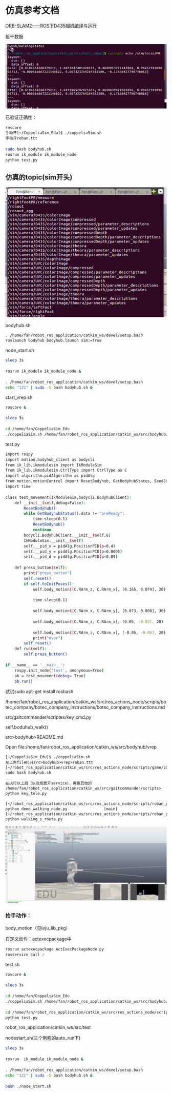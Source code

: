 # 仿真参考文档

[ORB-SLAM2----ROS下D435相机编译与运行](https://www.zhihu.com/tardis/sogou/art/393484249)

躯干数据

![img](../pics/PR.png)



已验证正确性：

```Bash
roscore
手动开[~/CoppeliaSim_Edu]$ ./coppeliaSim.sh 
手动开roban.ttt

sudo bash bodyhub.sh
rosrun ik_module ik_module_node
python test.py
```

## 仿真的topic(sim开头)

![img](../pics/topic.png)

bodyhub.sh

```Bash
. /home/fan/robot_ros_application/catkin_ws/devel/setup.bash
roslaunch bodyhub bodyhub.launch sim:=True
```

node_start.sh

```Bash
sleep 3s

rosrun ik_module ik_module_node &

. /home/fan/robot_ros_application/catkin_ws/devel/setup.bash
echo "121" | sudo -S bash bodyhub.sh &
```

start_vrep.sh

```Bash
roscore &

sleep 3s

cd /home/fan/CoppeliaSim_Edu
./coppeliaSim.sh /home/fan/robot_ros_application/catkin_ws/src/bodyhub/vrep/Roban.ttt
```

test.py

```Bash
import rospy
import motion.bodyhub_client as bodycli
from ik_lib.ikmodulesim import IkModuleSim
from ik_lib.ikmodulesim.CtrlType import CtrlType as C
import algorithm.pidAlgorithm as pidAlg
from motion.motionControl import ResetBodyhub, GetBodyhubStatus, SendJointCommand
import time

class test_movement(IkModuleSim,bodycli.BodyhubClient):
    def __init__(self,debug=False):
        ResetBodyhub()
        while GetBodyhubStatus().data != "preReady":
            time.sleep(0.1)
            ResetBodyhub()
            continue
        bodycli.BodyhubClient.__init__(self,6)
        IkModuleSim.__init__(self)
        self.__pid_x = pidAlg.PositionPID(p=0.4)
        self.__pid_y = pidAlg.PositionPID(p=0.0005)
        self.__pid_d = pidAlg.PositionPID(p=0.09)

    def press_button(self):
        print("press_button")
        self.reset()
        if self.toInitPoses():
            self.body_motion([C.RArm_z, C.RArm_x], [0.165, 0.074], 20) 

            time.sleep(0.1)
            
            self.body_motion([C.RArm_x, C.RArm_y], [0.073, 0.008], 30)
            
            self.body_motion([C.RArm_z, C.RArm_x], [0.05, -0.02], 20)  
            
            self.body_motion([C.RArm_z, C.RArm_x], [-0.05, -0.05], 20)
            print("over")
        self.reset()
    def run(self):
        self.press_button()

if __name__ == '__main__':
    rospy.init_node('test', anonymous=True)
    pb = test_movement(debug= True)
    pb.run()
```

试试sudo apt-get install rosbash

/home/fan/robot_ros_application/catkin_ws/src/ros_actions_node/scripts/botec_company/botec_company_instructions/botec_company_instructions.md

src/gaitcommander/scriptes/key_cmd.py

self.boduhub_walk()

src>bodyhub>README.md

Open file:/home/fan/robot_ros_application/catkin_ws/src/bodyhub/vrep

```Plain
[~/CoppeliaSim_Edu]$ ./coppeliaSim.sh 
左上角file打开src>bodyhub>vrep>roban.ttt
[~/robot_ros_application/catkin_ws/src/ros_actions_node/scripts/game/2022/normal_sim_game/ai_innovative_roban_sim/scripts/auto_run]$ sudo bash bodyhub.sh

在执行以上后（以及后面开service），再跑其他的
/home/fan/robot_ros_application/catkin_ws/src/gaitcommander/scripts> python key_tele.py

[~/robot_ros_application/catkin_ws/src/ros_actions_node/scripts/roban_practice_course/scripts/practice_demo]$ python demo_walking_node.py                [main]
[~/robot_ros_application/catkin_ws/src/ros_actions_node/scripts/roban_practice_course/scripts/practice_demo]$ python walking_s_route.py  
```

![img](../pics/Roban2.png)

### 抬手动作：

body_motion（见leju_lib_pkg）

自定义动作：actexecpackage中

```C++
rosrun actexecpackage ActExecPackageNode.py
rosservice call /
```

test.sh

```Bash
roscore &

sleep 3s

cd /home/fan/CoppeliaSim_Edu
./coppeliaSim.sh /home/fan/robot_ros_application/catkin_ws/src/bodyhub/vrep/Roban.ttt

cd /home/fan/robot_ros_application/catkin_ws/src/ros_actions_node/scripts/game/2022/normal_sim_game/ai_innovative_roban_sim/player_scripts/
python test.py
```

robot_ros_application/catkin_ws/src/test

nodestart.sh(三个例程的auto_run下)

```Bash
sleep 3s

rosrun  ik_module ik_module_node &

. /home/fan/robot_ros_application/catkin_ws/devel/setup.bash
echo "121" | sudo -S bash bodyhub.sh &

bash ./node_start.sh 
```